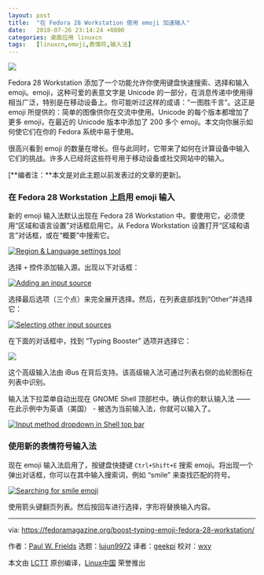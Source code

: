 ```yaml
---
layout: post
title:	"在 Fedora 28 Workstation 使用 emoji 加速输入"
date:	2018-07-26 23:14:24 +0800 
categories:	桌面应用 linuxcn 
tags:	[linuxcn,emoji,表情符,输入法]
---
```



![](/Asserts/Images//attachment/album/201807/26/231428ekkjjlsr77gvp8v9.jpg)


Fedora 28 Workstation 添加了一个功能允许你使用键盘快速搜索、选择和输入 emoji。emoji，这种可爱的表意文字是 Unicode 的一部分，在消息传递中使用得相当广泛，特别是在移动设备上。你可能听过这样的成语：“一图胜千言”。这正是 emoji 所提供的：简单的图像供你在交流中使用。Unicode 的每个版本都增加了更多 emoji，在最近的 Unicode 版本中添加了 200 多个 emoji。本文向你展示如何使它们在你的 Fedora 系统中易于使用。


很高兴看到 emoji 的数量在增长。但与此同时，它带来了如何在计算设备中输入它们的挑战。许多人已经将这些符号用于移动设备或社交网站中的输入。


[**编者注：**本文是对此主题以前发表过的文章的更新]。


### 在 Fedora 28 Workstation 上启用 emoji 输入


新的 emoji 输入法默认出现在 Fedora 28 Workstation 中。要使用它，必须使用“区域和语言设置”对话框启用它。从 Fedora Workstation 设置打开“区域和语言”对话框，或在“概要”中搜索它。


[![Region & Language settings tool](/Asserts/Images//attachment/album/201807/26/231457qlxt88gggxltql9x.png)](https://fedoramagazine.org/wp-content/uploads/2018/07/Screenshot-from-2018-07-08-15-02-41.png)


选择 `+` 控件添加输入源。出现以下对话框：


[![Adding an input source](/Asserts/Images//attachment/album/201807/26/231516clz0bdu7gn34iy00.png)](https://fedoramagazine.org/wp-content/uploads/2018/07/Screenshot-from-2018-07-08-14-33-46.png)


选择最后选项（三个点）来完全展开选择。然后，在列表底部找到“Other”并选择它：


[![Selecting other input sources](/Asserts/Images//attachment/album/201807/26/231536zdz0jpxxpqqpzad0.png)](https://fedoramagazine.org/wp-content/uploads/2018/07/Screenshot-from-2018-07-08-14-34-15.png)


在下面的对话框中，找到 “Typing Booster” 选项并选择它：


[![](/Asserts/Images//attachment/album/201807/26/231602dhrqcuyu8clhd11c.png)](https://fedoramagazine.org/wp-content/uploads/2018/07/Screenshot-from-2018-07-08-14-34-41.png)


这个高级输入法由 iBus 在背后支持。该高级输入法可通过列表右侧的齿轮图标在列表中识别。


输入法下拉菜单自动出现在 GNOME Shell 顶部栏中。确认你的默认输入法 —— 在此示例中为英语（美国） - 被选为当前输入法，你就可以输入了。


[![Input method dropdown in Shell top bar](/Asserts/Images//attachment/album/201807/26/231607s68tfs64b9ft9ttt.png)](https://fedoramagazine.org/wp-content/uploads/2018/07/Screenshot-from-2018-07-08-15-05-24.png)


### 使用新的表情符号输入法


现在 emoji 输入法启用了，按键盘快捷键 `Ctrl+Shift+E` 搜索 emoji。将出现一个弹出对话框，你可以在其中输入搜索词，例如 “smile” 来查找匹配的符号。


[![Searching for smile emoji](/Asserts/Images//attachment/album/201807/26/231619hoe9koii4o8oanbo.png)](https://fedoramagazine.org/wp-content/uploads/2018/07/Screenshot-from-2018-07-08-14-36-31.png)


使用箭头键翻页列表。然后按回车进行选择，字形将替换输入内容。




---


via: <https://fedoramagazine.org/boost-typing-emoji-fedora-28-workstation/>


作者：[Paul W. Frields](https://fedoramagazine.org/author/pfrields/) 选题：[lujun9972](https://github.com/lujun9972) 译者：[geekpi](https://github.com/geekpi) 校对：[wxy](https://github.com/wxy)


本文由 [LCTT](https://github.com/LCTT/TranslateProject) 原创编译，[Linux中国](https://linux.cn/) 荣誉推出
